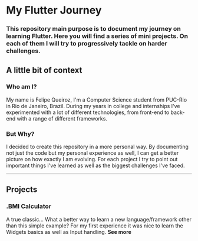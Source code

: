 # My Flutter Journey


### This repository main purpose is to document my journey on learning Flutter. Here you will find a series of mini projects. On each of them I will try to progressively tackle on harder challenges.

## **A little bit of context**

### **Who am I?** 
 My name is Felipe Queiroz, I'm a Computer Science student from PUC-Rio in Rio de Janeiro, Brazil. During my years in college and internships I've experimented with a lot of different technologies, from front-end to back-end with a range of different frameworks.

### **But Why?**
 I decided to create this repository in a more personal way. By documenting not just the code but my personal experience as well, I can get a better picture on how exactly I am evolving. For each project I try to point out important things I've learned as well as the biggest challenges I've faced.

---

## **Projects**

### **.BMI Calculator** 
A true classic… What a better way to learn a new language/framework other than this simple example? For my first experience it was nice to learn the Widgets basics as well as Input handling. **See more**


